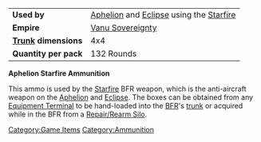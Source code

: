 |                                  |                                                                                           |
| -------------------------------- | ----------------------------------------------------------------------------------------- |
| **Used by**                      | [Aphelion](Aphelion.md) and [Eclipse](Eclipse.md) using the [Starfire](</Starfire_(BFR)>) |
| **Empire**                       | [Vanu Sovereignty](Vanu_Sovereignty.md)                                                   |
| **[Trunk](Trunk.md) dimensions** | 4x4                                                                                       |
| **Quantity per pack**            | 132 Rounds                                                                                |

**Aphelion Starfire Ammunition**

This ammo is used by the [Starfire](</Starfire_(BFR)>) BFR
weapon, which is the anti-aircraft weapon on the
[Aphelion](Aphelion.md) and [Eclipse](Eclipse.md). The
boxes can be obtained from any [Equipment
Terminal](Equipment_Terminal.md) to be hand-loaded into the
[BFR](BattleFrame_Robotics.md)'s [trunk](Trunk.md) or acquired while in
the BFR from a [Repair/Rearm Silo](Repair_Rearm_Silo.md).

[Category:Game Items](Category:Game_Items.md)
[Category:Ammunition](Category:Ammunition.md)
